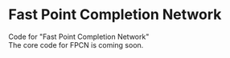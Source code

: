 # Fast Point Completion Network
Code for "Fast Point Completion Network"   
The core code for FPCN is coming soon.
